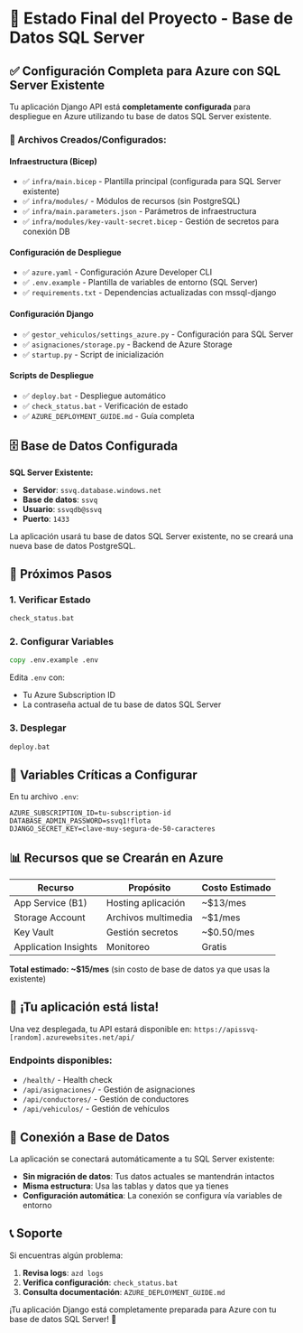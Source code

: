 # 🎯 Estado Final del Proyecto - Base de Datos SQL Server

## ✅ Configuración Completa para Azure con SQL Server Existente

Tu aplicación Django API está **completamente configurada** para despliegue en Azure utilizando tu base de datos SQL Server existente.

### 📁 Archivos Creados/Configurados:

#### Infraestructura (Bicep)
- ✅ `infra/main.bicep` - Plantilla principal (configurada para SQL Server existente)
- ✅ `infra/modules/` - Módulos de recursos (sin PostgreSQL)
- ✅ `infra/main.parameters.json` - Parámetros de infraestructura
- ✅ `infra/modules/key-vault-secret.bicep` - Gestión de secretos para conexión DB

#### Configuración de Despliegue
- ✅ `azure.yaml` - Configuración Azure Developer CLI
- ✅ `.env.example` - Plantilla de variables de entorno (SQL Server)
- ✅ `requirements.txt` - Dependencias actualizadas con mssql-django

#### Configuración Django
- ✅ `gestor_vehiculos/settings_azure.py` - Configuración para SQL Server
- ✅ `asignaciones/storage.py` - Backend de Azure Storage
- ✅ `startup.py` - Script de inicialización

#### Scripts de Despliegue
- ✅ `deploy.bat` - Despliegue automático
- ✅ `check_status.bat` - Verificación de estado
- ✅ `AZURE_DEPLOYMENT_GUIDE.md` - Guía completa

## 🗄️ Base de Datos Configurada

**SQL Server Existente:**
- **Servidor**: `ssvq.database.windows.net`
- **Base de datos**: `ssvq`
- **Usuario**: `ssvqdb@ssvq`
- **Puerto**: `1433`

La aplicación usará tu base de datos SQL Server existente, no se creará una nueva base de datos PostgreSQL.

## 🚀 Próximos Pasos

### 1. Verificar Estado
```cmd
check_status.bat
```

### 2. Configurar Variables
```cmd
copy .env.example .env
```
Edita `.env` con:
- Tu Azure Subscription ID
- La contraseña actual de tu base de datos SQL Server

### 3. Desplegar
```cmd
deploy.bat
```

## 🔧 Variables Críticas a Configurar

En tu archivo `.env`:

```env
AZURE_SUBSCRIPTION_ID=tu-subscription-id
DATABASE_ADMIN_PASSWORD=ssvq1!flota
DJANGO_SECRET_KEY=clave-muy-segura-de-50-caracteres
```

## 📊 Recursos que se Crearán en Azure

| Recurso | Propósito | Costo Estimado |
|---------|-----------|----------------|
| App Service (B1) | Hosting aplicación | ~$13/mes |
| Storage Account | Archivos multimedia | ~$1/mes |
| Key Vault | Gestión secretos | ~$0.50/mes |
| Application Insights | Monitoreo | Gratis |

**Total estimado: ~$15/mes** (sin costo de base de datos ya que usas la existente)

## 🎉 ¡Tu aplicación está lista!

Una vez desplegada, tu API estará disponible en:
`https://apissvq-[random].azurewebsites.net/api/`

### Endpoints disponibles:
- `/health/` - Health check
- `/api/asignaciones/` - Gestión de asignaciones
- `/api/conductores/` - Gestión de conductores  
- `/api/vehiculos/` - Gestión de vehículos

## 🔗 Conexión a Base de Datos

La aplicación se conectará automáticamente a tu SQL Server existente:
- **Sin migración de datos**: Tus datos actuales se mantendrán intactos
- **Misma estructura**: Usa las tablas y datos que ya tienes
- **Configuración automática**: La conexión se configura vía variables de entorno

## 📞 Soporte

Si encuentras algún problema:

1. **Revisa logs**: `azd logs`
2. **Verifica configuración**: `check_status.bat`
3. **Consulta documentación**: `AZURE_DEPLOYMENT_GUIDE.md`

¡Tu aplicación Django está completamente preparada para Azure con tu base de datos SQL Server! 🎊

